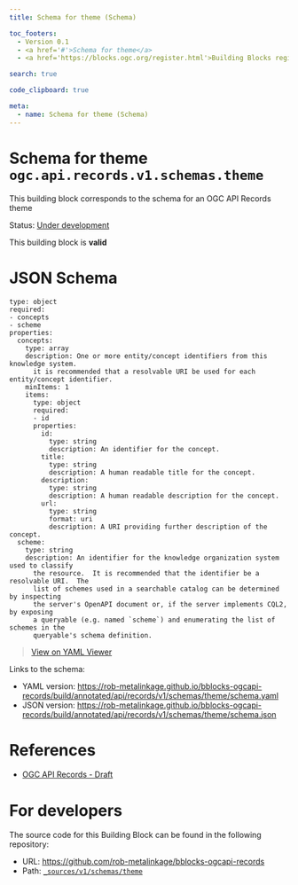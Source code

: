 ```yaml
---
title: Schema for theme (Schema)

toc_footers:
  - Version 0.1
  - <a href='#'>Schema for theme</a>
  - <a href='https://blocks.ogc.org/register.html'>Building Blocks register</a>

search: true

code_clipboard: true

meta:
  - name: Schema for theme (Schema)
---
```



# Schema for theme `ogc.api.records.v1.schemas.theme`

This building block corresponds to the schema for an OGC API Records theme

<p class="status">
    <span data-rainbow-uri="http://www.opengis.net/def/status">Status</span>:
    <a href="http://www.opengis.net/def/status/under-development" target="_blank" data-rainbow-uri>Under development</a>
</p>

<aside class="success">
This building block is <strong>valid</strong>
</aside>


# JSON Schema

```yaml--schema
type: object
required:
- concepts
- scheme
properties:
  concepts:
    type: array
    description: One or more entity/concept identifiers from this knowledge system.
      it is recommended that a resolvable URI be used for each entity/concept identifier.
    minItems: 1
    items:
      type: object
      required:
      - id
      properties:
        id:
          type: string
          description: An identifier for the concept.
        title:
          type: string
          description: A human readable title for the concept.
        description:
          type: string
          description: A human readable description for the concept.
        url:
          type: string
          format: uri
          description: A URI providing further description of the concept.
  scheme:
    type: string
    description: An identifier for the knowledge organization system used to classify
      the resource.  It is recommended that the identifier be a resolvable URI.  The
      list of schemes used in a searchable catalog can be determined by inspecting
      the server's OpenAPI document or, if the server implements CQL2, by exposing
      a queryable (e.g. named `scheme`) and enumerating the list of schemes in the
      queryable's schema definition.

```

> <a target="_blank" href="https://avillar.github.io/TreedocViewer/?dataParser=yaml&amp;dataUrl=https%3A%2F%2Frob-metalinkage.github.io%2Fbblocks-ogcapi-records%2Fbuild%2Fannotated%2Fapi%2Frecords%2Fv1%2Fschemas%2Ftheme%2Fschema.yaml&amp;expand=2&amp;option=%7B%22showTable%22%3A+false%7D">View on YAML Viewer</a>

Links to the schema:

* YAML version: <a href="https://rob-metalinkage.github.io/bblocks-ogcapi-records/build/annotated/api/records/v1/schemas/theme/schema.yaml" target="_blank">https://rob-metalinkage.github.io/bblocks-ogcapi-records/build/annotated/api/records/v1/schemas/theme/schema.yaml</a>
* JSON version: <a href="https://rob-metalinkage.github.io/bblocks-ogcapi-records/build/annotated/api/records/v1/schemas/theme/schema.json" target="_blank">https://rob-metalinkage.github.io/bblocks-ogcapi-records/build/annotated/api/records/v1/schemas/theme/schema.json</a>

# References

* [OGC API Records - Draft](https://docs.ogc.org/DRAFTS/20-004.html)

# For developers

The source code for this Building Block can be found in the following repository:

* URL: <a href="https://github.com/rob-metalinkage/bblocks-ogcapi-records" target="_blank">https://github.com/rob-metalinkage/bblocks-ogcapi-records</a>
* Path:
<code><a href="https://github.com/rob-metalinkage/bblocks-ogcapi-records/blob/HEAD/_sources/v1/schemas/theme" target="_blank">_sources/v1/schemas/theme</a></code>

